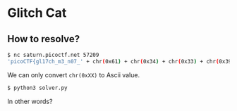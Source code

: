 # Glitch Cat

## How to resolve?

````bash
$ nc saturn.picoctf.net 57209
'picoCTF{gl17ch_m3_n07_' + chr(0x61) + chr(0x34) + chr(0x33) + chr(0x39) + chr(0x32) + chr(0x64) + chr(0x32) + chr(0x65) + '}'
````

We can only convert `chr(0xXX)` to Ascii value.

````bash
$ python3 solver.py
````

In other words?